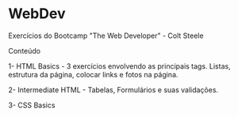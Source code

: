 # WebDev
Exercícios do Bootcamp "The Web Developer" - Colt Steele

Conteúdo

1- HTML Basics - 3 exercícios envolvendo as principais tags. Listas, estrutura da página, colocar links e fotos na página.

2- Intermediate HTML - Tabelas, Formulários e suas validações.

3- CSS Basics
